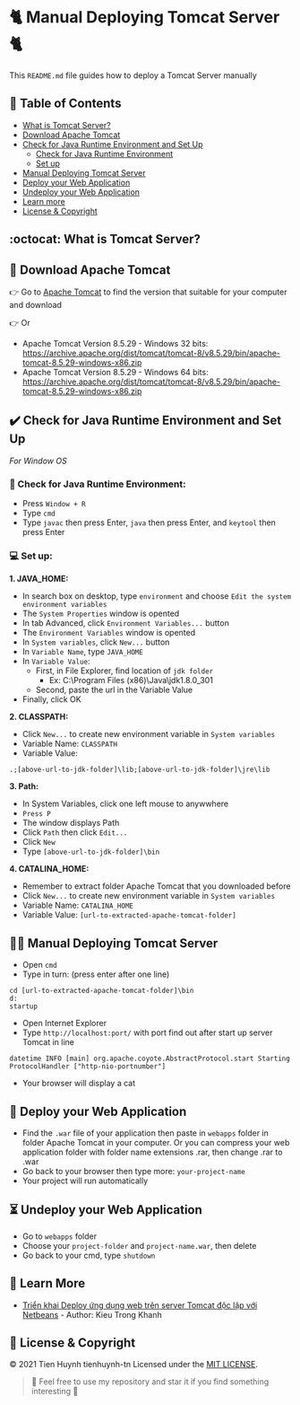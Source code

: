 # :cat2: Manual Deploying Tomcat Server :cat2:

This `README.md` file guides how to deploy a Tomcat Server manually

## :bookmark_tabs: Table of Contents
- [What is Tomcat Server?](#octocat-what-is-tomcat-server)
- [Download Apache Tomcat](#link-download-apache-tomcat)
- [Check for Java Runtime Environment and Set Up](#heavy_check_mark-check-for-java-runtime-environment-and-set-up)
  - [Check for Java Runtime Environment](#triangular_flag_on_postcheck-for-java-runtime-environment)
  - [Set up](#computer-set-up)
- [Manual Deploying Tomcat Server](#running_woman-manual-deploying-tomcat-server)
- [Deploy your Web Application](#rocket-deploy-your-web-application)
- [Undeploy your Web Application](#hourglass_flowing_sand-undeploy-your-web-application)
- [Learn more](#closed_book-learn-more)
- [License & Copyright](#grimacing-license--copyright)

## :octocat: What is Tomcat Server?

## :link: Download Apache Tomcat
:point_right: Go to [Apache Tomcat](https://tomcat.apache.org/index.html) to find the version that suitable for your computer and download

:point_right: Or
- Apache Tomcat Version 8.5.29 - Windows 32 bits: https://archive.apache.org/dist/tomcat/tomcat-8/v8.5.29/bin/apache-tomcat-8.5.29-windows-x86.zip
- Apache Tomcat Version 8.5.29 - Windows 64 bits: https://archive.apache.org/dist/tomcat/tomcat-8/v8.5.29/bin/apache-tomcat-8.5.29-windows-x86.zip

## :heavy_check_mark: Check for Java Runtime Environment and Set Up
*For Window OS*
### :triangular_flag_on_post:	Check for Java Runtime Environment: 
- Press `Window + R`
- Type `cmd`
- Type `javac` then press Enter, `java` then press Enter, and `keytool` then press Enter
### :computer: Set up:
**1. JAVA_HOME:**
- In search box on desktop, type `environment` and choose `Edit the system environment variables`
- The `System Properties` window is opented
- In tab Advanced, click `Environment Variables...` button
- The `Environment Variables` window is opented
- In `System variables`, click `New...` button
- In `Variable Name`, type `JAVA_HOME`
- In `Variable Value`:
  - First, in File Explorer, find location of `jdk folder`
    - Ex: C:\Program Files (x86)\Java\jdk1.8.0_301
  - Second, paste the url in the Variable Value
- Finally, click OK

**2. CLASSPATH:**
- Click `New...` to create new environment variable in `System variables`
- Variable Name: `CLASSPATH`
- Variable Value: 
```
.;[above-url-to-jdk-folder]\lib;[above-url-to-jdk-folder]\jre\lib
```

**3. Path:**
- In System Variables, click one left mouse to anywwhere
- `Press P`
- The window displays Path
- Click `Path` then click `Edit...`
- Click `New`
- Type `[above-url-to-jdk-folder]\bin`

**4. CATALINA_HOME:**
- Remember to extract folder Apache Tomcat that you downloaded before
- Click `New...` to create new environment variable in `System variables`
- Variable Name: `CATALINA_HOME`
- Variable Value: `[url-to-extracted-apache-tomcat-folder]`

## :running_woman: Manual Deploying Tomcat Server
- Open `cmd`
- Type in turn: (press enter after one line)
```
cd [url-to-extracted-apache-tomcat-folder]\bin
d: 
startup
```
- Open Internet Explorer
- Type `http://localhost:port/` with port find out after start up server Tomcat in line
```
datetime INFO [main] org.apache.coyote.AbstractProtocol.start Starting ProtocolHandler ["http-nio-portnumber"]
```
- Your browser will display a cat

## :rocket: Deploy your Web Application
- Find the `.war` file of your application then paste in `webapps` folder in folder Apache Tomcat in your computer. Or you can compress your web application folder with folder name extensions .rar, then change .rar to .war
- Go back to your browser then type more: `your-project-name`
- Your project will run automatically

## :hourglass_flowing_sand: Undeploy your Web Application
- Go to `webapps` folder
- Choose your `project-folder` and `project-name.war`, then delete
- Go back to your cmd, type `shutdown`

## :closed_book: Learn More
- [Triển khai Deploy ứng dụng web trên server Tomcat độc lập với Netbeans](http://www.kieutrongkhanh.net/2016/08/trien-khai-deploy-ung-dung-web-tren.html) - Author: Kieu Trong Khanh

## :grimacing: License & Copyright
&copy; 2021 Tien Huynh tienhuynh-tn Licensed under the [MIT LICENSE](https://github.com/tienhuynh-tn/java-web-application-development-prj301/blob/master/LICENSE).

> :love_you_gesture: Feel free to use my repository and star it if you find something interesting :love_you_gesture:



